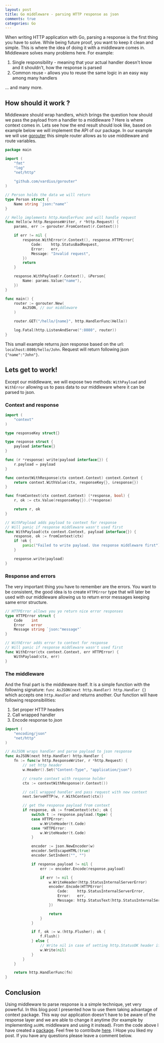 ```yaml
---
layout: post
title: Go middleware - parsing HTTP response as json
comments: true
categories: Go
---
```


When writing HTTP application with Go, parsing a response is the first thing you have to solve. While being future proof, you want to keep it clean and simple. This is where the idea of doing it with a middleware comes in. Middleware solves many problems here. For example:
1. Single responsibility - meaning that your actual handler doesn't know and it shouldn't, how the response is parsed
2. Common reuse - allows you to reuse the same logic in an easy way among many handlers

... and many more.

## How should it work ?

Middleware should wrap handlers, which brings the question how should we pass the payload from a handler to a middleware ? Here is where context comes in. Lets see how the end result should look like, based on example below we will implement the API of our package. In our example we will use [gorouter](https://github.com/vardius/gorouter) this simple router allows as to use middleware and route variables.

```go
package main

import (
    "fmt"
    "log"
    "net/http"
	
    "github.com/vardius/gorouter"
)

// Person holds the data we will return
type Person struct {
	Name string `json:"name"`
}

// Hello implements http.HandlerFunc and will handle request
func Hello(w http.ResponseWriter, r *http.Request) {
	params, err := gorouter.FromContext(r.Context())

	if err != nil {
		response.WithError(r.Context(), response.HTTPError{
			Code:    http.StatusBadRequest,
			Error:   err,
			Message: "Invalid request",
		})
		return
	}

	response.WithPayload(r.Context(), &Person{
		Name: params.Value("name"),
	})
}

func main() {
    router := gorouter.New(
		AsJSON, // our middleware
    )

    router.GET("/hello/{name}", http.HandlerFunc(Hello))

    log.Fatal(http.ListenAndServe(":8080", router))
}
```

This small example returns *json* response based on the url: `localhost:8080/hello/John`. Request will return following json `{"name":"John"}`.

## Lets get to work!

Except our middleware, we will expose two methods: `WithPayload` and `WithError` allowing us to pass data to our middleware where it can be parsed to json.

### Context and response

```go
import (
	"context"
)

type responseKey struct{}

type response struct {
	payload interface{}
}

func (r *response) write(payload interface{}) {
	r.payload = payload
}

func contextWithResponse(ctx context.Context) context.Context {
	return context.WithValue(ctx, responseKey{}, &response{})
}

func fromContext(ctx context.Context) (*response, bool) {
	r, ok := ctx.Value(responseKey{}).(*response)

	return r, ok
}

// WithPayload adds payload to context for response
// Will panic if response middleware wasn't used first
func WithPayload(ctx context.Context, payload interface{}) {
	response, ok := fromContext(ctx)
	if !ok {
		panic("Failed to write payload. Use response middleware first")
	}

	response.write(payload)
}
```

### Response and errors

The very important thing you have to remember are the errors. You want to be consistent, the good idea is to create `HTTPError` type that will later be used with our middleware allowing us to return error messages keeping same error structure.

```go
// HTTPError allows you yo return nice error responses
type HTTPError struct {
	Code    int
	Error   error
	Message string `json:"message"`
}

// WithError adds error to context for response
// Will panic if response middleware wasn't used first
func WithError(ctx context.Context, err HTTPError) {
	WithPayload(ctx, err)
}
```

### The middleware

And the final part is the middleware itself. It is a simple function with the following signature: `func AsJSON(next http.Handler) http.Handler {}` which accepts one `http.Handler` and returns another. Our function will have following responsibilities:
1. Set proper HTTP headers
2. Call wrapped handler
3. Encode response to *json*

```go
import (
	"encoding/json"
	"net/http"
)

// AsJSON wraps handler and parse payload to json response
func AsJSON(next http.Handler) http.Handler {
	fn := func(w http.ResponseWriter, r *http.Request) {
		// set http header
		w.Header().Set("Content-Type", "application/json")

		// create context with response holder
		ctx := contextWithResponse(r.Context())

		// call wrapped handler and pass request with new context
		next.ServeHTTP(w, r.WithContext(ctx))

		// get the response payload from context
		if response, ok := fromContext(ctx); ok {
			switch t := response.payload.(type) {
			case HTTPError:
				w.WriteHeader(t.Code)
			case *HTTPError:
				w.WriteHeader(t.Code)
			}

			encoder := json.NewEncoder(w)
			encoder.SetEscapeHTML(true)
			encoder.SetIndent("", "")

			if response.payload != nil {
				err := encoder.Encode(response.payload)

				if err != nil {
					w.WriteHeader(http.StatusInternalServerError)
					encoder.Encode(HTTPError{
						Code:    http.StatusInternalServerError,
						Error:   err,
						Message: http.StatusText(http.StatusInternalServerError),
					})

					return
				}
			}

			if f, ok := w.(http.Flusher); ok {
				f.Flush()
			} else {
				// Write nil in case of setting http.StatusOK header if header not set
				w.Write(nil)
			}
		}
	}

	return http.HandlerFunc(fn)
}
```

## Conclusion

Using middleware to parse response is a simple technique, yet very powerful. In this blog post I presented how to use them taking advantage of context package. This way our application doesn't have to be aware of the response layer and we are able to change it anytime (for example by implementing `asXML` middleware and using it instead). From the code above I have created a [package](https://godoc.org/github.com/vardius/go-api-boilerplate/pkg/common/http/response). Feel free to contribute [here](github.com/vardius/go-api-boilerplate/pkg/common/http/response). I Hope you liked my post. If you have any questions please leave a comment below.